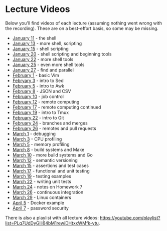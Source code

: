 # Lecture Videos

Below you'll find videos of each lecture (assuming nothing went wrong with the
recording). These are on a best-effort basis, so some may be missing.

  - [January 11](https://youtu.be/ankQNKqupWI) - the shell
  - [January 13](https://youtu.be/voc3sfv-SDw) - more shell, scripting
  - [January 15](https://youtu.be/5DhFmcJJe-Y) - shell scripting
  - [January 20](https://youtu.be/3-bpAPSkmiE) - shell scripting and beginning tools
  - [January 22](https://youtu.be/0t4VOTBayGs) - more shell tools
  - [January 25](https://youtu.be/gexRwnxlu54) - even more shell tools
  - [January 27](https://youtu.be/H-IgXXoaXzY) - find and parallel
  - [February 1](https://youtu.be/65nZOwn4q2I) - basic Vim
  - [Febryary 3](https://youtu.be/b8qXOYMFcHc) - intro to Sed
  - [February 5](https://youtu.be/fgNte-CvP_U) - intro to Awk
  - [February 8](https://youtu.be/wbu93dcWxN8) - JSON and CSV
  - [February 10](https://youtu.be/xoSf75l75ps) - job control
  - [February 12](https://youtu.be/_hN-_HtfbxA) - remote computing
  - [February 17](https://youtu.be/bbhhs7apzsI) - remote computing continued
  - [February 19](https://youtu.be/WyUkmCcc0QA) - intro to Tmux
  - [February 22](https://youtu.be/ueBUvZvjOU8) - intro to Git
  - [February 24](https://youtu.be/1IRXQv4Mnt8) - branches and merges
  - [February 26](https://youtu.be/vJp6tBugUAg) - remotes and pull requests
  - [March 1](https://youtu.be/uoyXK61L8wA) - debugging
  - [March 3](https://youtu.be/fMICuSRGM_E) - CPU profiling
  - [March 5](https://youtu.be/52KflOy3p6A) - memory profiling
  - [March 8](https://youtu.be/RUQBFlA4rro) - build systems and Make
  - [March 10](https://youtu.be/TCBwqVaY9_Y) - more build systems and Go
  - [March 12](https://youtu.be/ZuE8uhJIH6o) - semantic versioning
  - [March 15](https://youtu.be/Jya0P5S4GkQ) - assertions and test cases
  - [March 17](https://youtu.be/FdNiPixeKC4) - functional and unit testing
  - [March 19](https://youtu.be/84AqEdb0tBI) - testing examples
  - [March 22](https://youtu.be/dttS5y80Jts) - writing unit tests
  - [March 24](https://youtu.be/Pw82Q6bu5YA) - notes on Homework 7
  - [March 26](https://youtu.be/sutR8US88oM) - continuous integration
  - [March 29](https://youtu.be/WQoWvEAClEo) - Linux containers
  - [April 5](https://youtu.be/VnzsJmxgRm8) - Docker example
  - [April 7](https://youtu.be/ZoFu1uQ1PK0) - password security

There is also a playlist with all lecture videos:
<https://youtube.com/playlist?list=PLq7UdDyGlli64bM1rewiDHtxxWMfk-ytu>.

